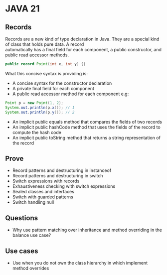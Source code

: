 # JAVA 21

## Records
Records are a new kind of type declaration in Java. They are a special kind of class that holds pure data. A record  
automatically has a final field for each component, a public constructor, and public read accessor methods.

```java
public record Point(int x, int y) {}
```

What this concise syntax is providing is:
* A concise syntax for the constructor declaration  
* A private final field for each component
* A public read accessor method for each component
e.g:
```java
Point p = new Point(1, 2);
System.out.println(p.x()); // 1
System.out.println(p.y()); // 2
```
* An implicit public equals method that compares the fields of two records
* An implicit public hashCode method that uses the fields of the record to compute the hash code
* An implicit public toString method that returns a string representation of the record

## Prove
* Record patterns and destructuring in instanceof
* Record patterns and destructuring in switch
* Switch expressions with records
* Exhaustiveness checking with switch expressions
* Sealed classes and interfaces
* Switch with guarded patterns
* Switch handling null

## Questions
* Why use pattern matching over inheritance and method overriding in the balance use case?

## Use cases
* Use when you do not own the class hierarchy in which implement method overrides